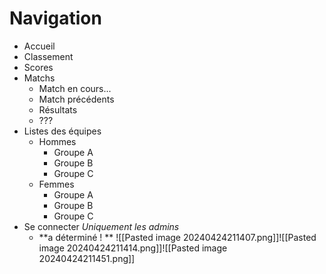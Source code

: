 

# Navigation

- Accueil 
- Classement
- Scores
- Matchs
	- Match en cours...
	- Match précédents
	- Résultats
	- ???
- Listes des équipes
	- Hommes
		- Groupe A
		- Groupe B
		- Groupe C
	- Femmes
		- Groupe A
		- Groupe B
		- Groupe C
- Se connecter *Uniquement les admins*
	- **a déterminé ! **
![[Pasted image 20240424211407.png]]![[Pasted image 20240424211414.png]]![[Pasted image 20240424211451.png]]